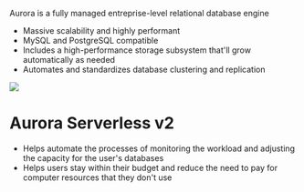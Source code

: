 Aurora is a fully managed entreprise-level relational database engine 

* Massive scalability and highly performant
* MySQL and PostgreSQL compatible
* Includes a high-performance storage subsystem that'll grow automatically as needed
* Automates and standardizes database clustering and replication

![](https://github.com/JonmarCorpuz/SecondBrain/blob/main/Assets/Whitespace.png)

# Aurora Serverless v2

* Helps automate the processes of monitoring the workload and adjusting the capacity for the user's databases
* Helps users stay within their budget and reduce the need to pay for computer resources that they don't use
